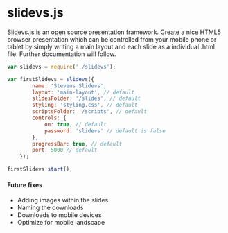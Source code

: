 # slidevs.js

Slidevs.js is an open source presentation framework. Create a nice HTML5 browser presentation which can be controlled from your mobile phone or tablet by simply writing a main layout and each slide as a individual .html file. Further documentation will follow.

```javascript
var slidevs = require('./slidevs');

var firstSlidevs = slidevs({
        name: 'Stevens Slidevs',
        layout: 'main-layout', // default
        slidesFolder: '/slides', // default
        styling: 'styling.css', // default
        scriptsFolder: '/scripts', // default
        controls: {
            on: true, // default
            password: 'slidevs' // default is false
        },
        progressBar: true, // default
        port: 5000 // default
    });

firstSlidevs.start();
```

#### Future fixes
- Adding images within the slides
- Naming the downloads
- Downloads to mobile devices
- Optimize for mobile landscape